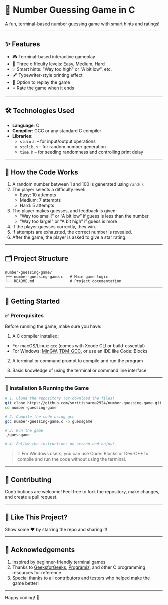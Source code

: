 # 🎯 Number Guessing Game in C

A fun, terminal-based number guessing game with smart hints and ratings!

---

## ✨ Features
- 🎮 Terminal-based interactive gameplay
- 🧩 Three difficulty levels: Easy, Medium, Hard
- 💡 Smart hints: "Way too high" or "A bit low", etc.
- 🖋️ Typewriter-style printing effect
- 🔁 Option to replay the game
- ⭐ Rate the game when it ends

---

## 🛠️ Technologies Used

- **Language**: C  
- **Compiler**: GCC or any standard C compiler  
- **Libraries**:  
  - `stdio.h` – for input/output operations  
  - `stdlib.h` – for random number generation  
  - `time.h` – for seeding randomness and controlling print delay  

---

## 🧠 How the Code Works

1. A random number between 1 and 100 is generated using `rand()`.  
2. The player selects a difficulty level:  
   - Easy: 10 attempts  
   - Medium: 7 attempts  
   - Hard: 5 attempts  
3. The player makes guesses, and feedback is given:  
   - “Way too small!” or “A bit low” if guess is less than the number  
   - “Way too large!” or “A bit high” if guess is more  
4. If the player guesses correctly, they win.  
5. If attempts are exhausted, the correct number is revealed.  
6. After the game, the player is asked to give a star rating.  

---

## 🗂️ Project Structure

```
number-guessing-game/
├── number-guessing-game.c   # Main game logic
└── README.md                # Project documentation
```

---

## 🚀 Getting Started

### ✅ Prerequisites

Before running the game, make sure you have:

1. A C compiler installed:  
  - For macOS/Linux: `gcc` (comes with Xcode CLI or build-essential)  
  - For Windows: [MinGW](http://www.mingw.org/), [TDM-GCC](https://jmeubank.github.io/tdm-gcc/), or use an IDE like Code::Blocks  

2. A terminal or command prompt to compile and run the program  

3. Basic knowledge of using the terminal or command line interface  

---

### 🚧 Installation & Running the Game

```bash
# 1. Clone the repository (or download the files)
git clone https://github.com/smritisharma2924/number-guessing-game.git
cd number-guessing-game

# 2. Compile the code using gcc
gcc number-guessing-game.c -o guessgame

# 3. Run the game
./guessgame

# 4. Follow the instructions on screen and enjoy!
```

> 💡 For Windows users, you can use Code::Blocks or Dev-C++ to compile and run the code without using the terminal.

---

## 🤝 Contributing

Contributions are welcome! Feel free to fork the repository, make changes, and create a pull request.

---

## 🌟 Like This Project?

Show some ❤️ by starring the repo and sharing it!

---

## 🙏 Acknowledgements

1. Inspired by beginner-friendly terminal games
2. Thanks to [GeeksforGeeks](https://www.geeksforgeeks.org/), [Programiz](https://www.programiz.com/), and other C programming resources for reference
3. Special thanks to all contributors and testers who helped make the game better!

---

Happy coding! 🚀
